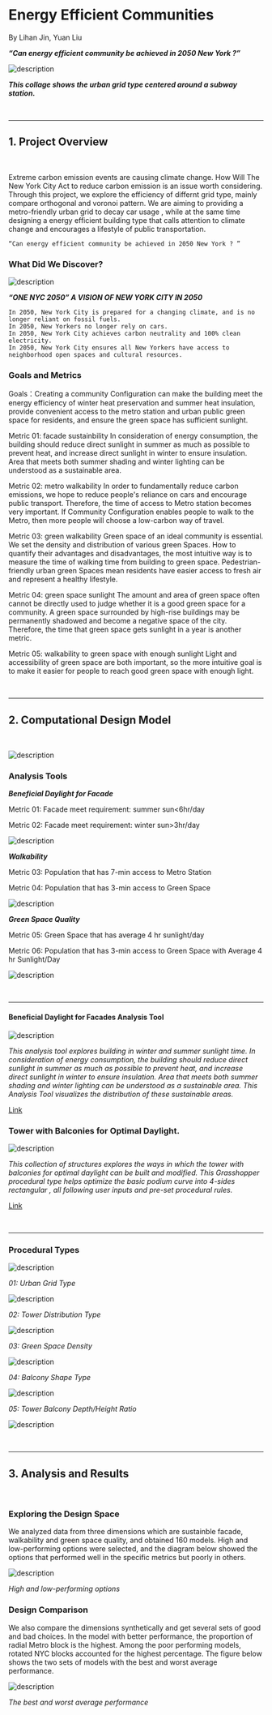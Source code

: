 # Energy Efficient Communities 

By Lihan Jin, Yuan Liu

***“Can energy efficient community be achieved in 2050 New York ?”*** 

![description](https://github.com/XIM-GSAPP/XIM-GSAPP-Fa20/raw/main/src/images/COLLAGE.jpg)

***This collage shows the urban grid type centered around a subway station.*** 

<br />

***

## 1. Project Overview

<br />

Extreme carbon emission events are causing climate change. How Will The New York City Act to reduce carbon emission is an issue worth considering. Through this project, we explore the efficiency of differnt grid type, mainly compare orthogonal and voronoi pattern. We are aiming to providing a metro-friendly urban grid to decay car usage , while at the same time designing a energy efficient building type that calls attention to climate change and encourages a lifestyle of public transportation. 


```
“Can energy efficient community be achieved in 2050 New York ? ”
```

### What Did We Discover?

![description](https://github.com/XIM-GSAPP/XIM-GSAPP-Fa20/raw/main/src/images/OneNYC.png)

***“ONE NYC 2050” A VISION OF NEW YORK CITY IN 2050*** 

```
In 2050, New York City is prepared for a changing climate, and is no longer reliant on fossil fuels.
In 2050, New Yorkers no longer rely on cars.
In 2050, New York City achieves carbon neutrality and 100% clean electricity.
In 2050, New York City ensures all New Yorkers have access to neighborhood open spaces and cultural resources.
```


### Goals and Metrics

Goals：Creating a community Configuration can make the building meet the energy efficiency of winter heat preservation and summer heat insulation, provide convenient access to the metro station and urban public green space for residents, and ensure the green space has sufficient sunlight.


Metric 01: facade sustainbility
In consideration of energy consumption, the building should reduce direct sunlight in summer as much as possible to prevent heat, and increase direct sunlight in winter to ensure insulation. Area that meets both summer shading and winter lighting can be understood as a sustainable area.

Metric 02: metro walkability
In order to fundamentally reduce carbon emissions, we hope to reduce people's reliance on cars and encourage public transport. Therefore, the time of access to Metro station becomes very important. If Community Configuration enables people to walk to the Metro, then more people will choose a low-carbon way of travel.

Metric 03: green walkability
Green space of an ideal community is essential. We set the density and distribution of various green Spaces. How to quantify their advantages and disadvantages, the most intuitive way is to measure the time of walking time from building to green space. Pedestrian-friendly urban green Spaces mean residents have easier access to fresh air and represent a healthy lifestyle.

Metric 04: green space sunlight
The amount and area of green space often cannot be directly used to judge whether it is a good green space for a community. A green space surrounded by high-rise buildings may be permanently shadowed and become a negative space of the city. Therefore, the time that green space gets sunlight in a year is another metric.

Metric 05: walkability to green space with enough sunlight
Light and accessibility of green space are both important, so the more intuitive goal is to make it easier for people to reach good green space with enough light.


<br />

***

## 2. Computational Design Model

<br />

![description](https://github.com/XIM-GSAPP/XIM-GSAPP-Fa20/raw/main/src/images/typediagram.png)


### Analysis Tools

***Beneficial Daylight for Facade*** 

Metric 01: Facade meet requirement: summer sun<6hr/day

Metric 02: Facade meet requirement: winter sun>3hr/day 

![description](https://github.com/XIM-GSAPP/XIM-GSAPP-Fa20/raw/main/src/images/METRIC_facade.jpg)


***Walkability*** 

Metric 03: Population that has 7-min access to Metro Station

Metric 04: Population that has 3-min access to Green Space

![description](https://github.com/XIM-GSAPP/XIM-GSAPP-Fa20/raw/main/src/images/METRIC3.jpg)



***Green Space Quality*** 

Metric 05: Green Space that has average 4 hr sunlight/day 

Metric 06: Population that has 3-min access to Green Space with Average 4 hr Sunlight/Day

![description](https://github.com/XIM-GSAPP/XIM-GSAPP-Fa20/raw/main/src/images/METRIC2.jpg)

<br />

***


####  Beneficial Daylight for Facades Analysis Tool

![description](https://github.com/XIM-GSAPP/XIM-GSAPP-Fa20/raw/main/src/images/T-MAIN_PHOTO2.jpg)

*This analysis tool explores building in winter and summer sunlight time. In consideration of energy consumption, the building should reduce direct sunlight in summer as much as possible to prevent heat, and increase direct sunlight in winter to ensure insulation. Area that meets both summer shading and winter lighting can be understood as a sustainable area. This Analysis Tool visualizes the distribution of these sustainable areas.*

[Link](https://github.com/YuanEleanorLiu/XIM-GSAPP-Fa20/blob/main/src/tools/Environmental/Average_Daylight/README.md) 




### Tower with Balconies for Optimal Daylight.

![description](https://github.com/XIM-GSAPP/XIM-GSAPP-Fa20/raw/main/src/images/P-XIM-MAIN%20PHOTO.jpg)

*This collection of structures explores the ways in which the tower with balconies for optimal daylight can be built and modified. This Grasshopper procedural type helps optimize the basic podium curve into 4-sides rectangular , all following user inputs and pre-set procedural rules.*

[Link](https://github.com/YuanEleanorLiu/XIM-GSAPP-Fa20/blob/main/src/types/Tower_with_Balconies/README.md) 




<br />

***

### Procedural Types

![description](https://github.com/XIM-GSAPP/XIM-GSAPP-Fa20/raw/main/src/images/population.png)

*01: Urban Grid Type*

![description](https://github.com/XIM-GSAPP/XIM-GSAPP-Fa20/raw/main/src/images/GRIDTYPE.jpg)


*02: Tower Distribution Type*

![description](https://github.com/XIM-GSAPP/XIM-GSAPP-Fa20/raw/main/src/images/TOWER_DISTRIBUTION.jpg)

*03: Green Space Density*

![description](https://github.com/XIM-GSAPP/XIM-GSAPP-Fa20/raw/main/src/images/GREEN_SPACE.jpg)

*04: Balcony Shape Type*

![description](https://github.com/XIM-GSAPP/XIM-GSAPP-Fa20/raw/main/src/images/BALCONY_SHAPE.jpg)

*05: Tower Balcony Depth/Height Ratio*

![description](https://github.com/XIM-GSAPP/XIM-GSAPP-Fa20/raw/main/src/images/BALCONY_ratio.jpg)

<br />

***

## 3. Analysis and Results

<br />

### Exploring the Design Space

We analyzed data from three dimensions which are sustainble facade, walkability and green space quality, and obtained 160 models.
High and low-performing options were selected, and the diagram below showed the options that performed well in the specific metrics but poorly in others.

![description](https://github.com/XIM-GSAPP/XIM-GSAPP-Fa20/raw/main/src/images/compare_option.jpg)

*High and low-performing options*

### Design Comparison

We also compare the dimensions synthetically and get several sets of good and bad choices. In the model with better performance, the proportion of radial Metro block is the highest. Among the poor performing models, rotated NYC blocks accounted for the highest percentage. The figure below shows the two sets of models with the best and worst average performance.

![description](https://github.com/XIM-GSAPP/XIM-GSAPP-Fa20/raw/main/src/images/CHOICES.jpg)

*The best and worst average performance*
